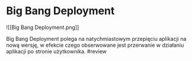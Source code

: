 # Big Bang Deployment

![[Big Bang Deployment.png]]

Big Bang Deployment polega na natychmiastowym przepięciu aplikacji na nową wersję, w efekcie czego obserwowane jest przerwanie w działaniu aplikacji po stronie użytkownika.
#review 